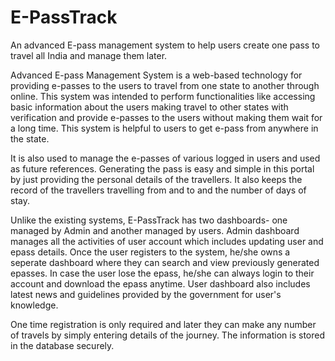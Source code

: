 # E-PassTrack
An advanced E-pass management system to help users create one pass to travel all India and manage them later.

Advanced E-pass Management System is a web-based technology for providing e-passes to the users to travel from one state to another through online. This system was intended to perform functionalities like accessing basic information about the users making travel to other states with verification and provide e-passes to the users without making them wait for a long time. This system is helpful to users to get e-pass from anywhere in the state. 

It is also used to manage the e-passes of various logged in users and used as future references. Generating the pass is easy and simple in this portal by just providing the personal details of the travellers. It also keeps the record of the travellers travelling from and to and the number of days of stay.

Unlike the existing systems, E-PassTrack has two dashboards- one managed by Admin and another managed by users. Admin dashboard manages all the activities of user account which includes updating user and epass details. Once the user registers to the system, he/she owns a seperate dashboard where they can search and view previously generated epasses. In case the user lose the epass, he/she can always login to their account and download the epass anytime. User dashboard also includes latest news and guidelines provided by the government for user's knowledge. 

One time registration is only required and later they can make any number of travels by simply entering details of the journey. The information is stored in the database securely.

